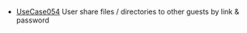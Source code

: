  * [UseCase054](https://github.com/DomainDrivenArchitecture/ddaRequirement/blob/master/en/requirements/UseCase054.md) User share files / directories to other guests by link & password